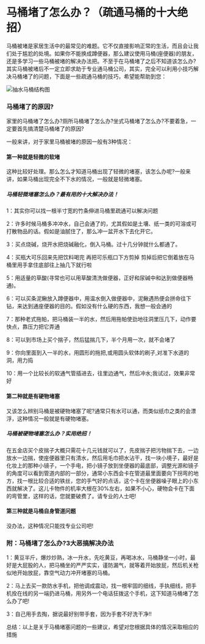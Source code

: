 马桶堵了怎么办？（疏通马桶的十大绝招）
=====================================

马桶被堵是家居生活中的最常见的难题。它不仅直接影响正常的生活，而且会让我们处于尴尬的处境。如果你不能换成蹲便器，那么建议使用马桶(座便器)的朋友，还是多学习一些马桶被堵的解决办法把。不至于在马桶堵了之后不知道该怎么办?其实马桶被堵后不一定立即求助于专业通马桶公司，其实，完全可以利用小技巧解决马桶堵了的问题，下面是一些疏通马桶的技巧，希望能帮助到您：

![抽水马桶结构图](http://biang.io/biangpic/blog/79c20ea6b2c6e4ee492d9359338a07a0.jpg)

### 马桶堵了的原因?

家里的马桶堵了怎么办?厕所马桶堵了怎么办?坐式马桶堵了怎么办?不要着急，一定要首先搞清楚马桶堵了的原因?

一般来讲，对于家里马桶被堵的原因一般有3种情况：

#### 第一种就是轻微的软堵

这种比较好处理。那么怎么才知道马桶出现了轻微的堵塞，该怎么办呢?一般来讲，如果马桶出现完全不下水的情况，一般就是轻微堵塞。

##### 马桶轻微堵塞怎么办？最有用的十大解决办法！

1：其实你可以找一根半寸宽的竹条伸进马桶里疏通可以解决问题

2：许多时候马桶多冲冲水，自己会通了的，尤其假如是土壤、纸一类的可溶或可打散物品的话。假如是油腻住了，那么冲一盆开水下去化开它。

3：买点烧碱，烧开水把烧碱融化，倒入马桶。过十几分钟就什么都通了。

4：买瓶大可乐回来先把饮料喝完 再把可乐瓶口下方剪掉 剪掉后把它倒着放在马桶里用手拿住底部往上抽几下就行啦

5：用适量的草酸(寻常也可以用草酸清洗做便器，正好和尿碱中和达到做便器畅通)。

6：可以买条泥鳅放入蹲便器中，用温水倒入做便器中，泥鳅遇热便会拼命往下钻，来达到通座便器的目的。假如没有什么硬的东西，我想一般会通的

7：那种老式拖帕，把马桶装一半的水，然后用拖帕使劲地往洞里压几下，动作要快点，靠压力把它弄通

8：可以到市场上买个揣子，然后猛揣几下，半个月用一次，就不会堵了

9：你向里面到入一半的水，用圆形的拖把,或用圆头软体的刷子,对准下水道的洞，用力捣

10：用一个比较长的软通气管插进去，往里边通气，然后冲水;我试过，效果非常好

#### 第二种就是有硬物堵塞

又该怎么辨别马桶是被硬物堵塞了呢?通常只有水可以通，而类似纸巾之类的会漂浮，这种情况一般就是有硬物堵塞。

##### 马桶被硬物堵塞怎么办？实用绝招！

在五金店买个皮揣子大概只需花十几元钱就可以了，先皮揣子把污物揣下去，一边放水一边揣，使座便器里只有清水，然后用毛巾把水沾干，找一块小境子，最好是化妆上的那种小镜子，一个手电，把小镜子放到坐便器的最底部，调整光源和镜子的角度可以看到管道内部的一部分，通常小东西会卡在管道最里面要向下拐弯的地方，找一根比较合适的铁丝，您的手气好的点话，这个卡在坐便器噪子眼上的小东西就解决了。这儿卡物件的机率大根在30%左右，如果不小心，硬物会卡在下面的弯管里，这样的话，您就要破费了。请专业的人士吧!

#### 第三种就是马桶自身管道问题

没办法，这种情况只能找专业公司吧!

### 附：马桶堵了怎么办?3大恶搞解决办法

1：黄豆半斤，爆炒炒熟，冰一升水，先吃黄豆，再喝冰水，马桶静坐一小时，最好是大屁股的人，把马桶坐的严严实实，谨防漏气，就等着开始放屁，然后机关枪似地开始放屁，靠空气动力冲开堵塞的马桶。

2：马上去买一款防水手机，把他调成震动，找一根牢固的细线，手执细线，把手机拴在线的另一端扔进马桶，用另外一个电话狂拨这个手机，这下知道马桶堵了怎么办了吧!

3：自己用手去掏，据说最好别带手套，因为手套不好洗干净!!

总结：以上是关于马桶堵塞问题的一些建议，希望对您根据具体的情况采取相应的措施

